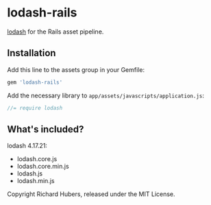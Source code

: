 # lodash-rails

[lodash](http://lodash.com/) for the Rails asset pipeline.

## Installation

Add this line to the assets group in your Gemfile:

```ruby
gem 'lodash-rails'
```

Add the necessary library to `app/assets/javascripts/application.js`:

```js
//= require lodash
```

## What's included?

lodash 4.17.21:

- lodash.core.js
- lodash.core.min.js
- lodash.js
- lodash.min.js

Copyright Richard Hubers, released under the MIT License.
